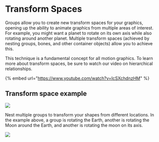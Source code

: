 # Transform Spaces

Groups allow you to create new transform spaces for your graphics, opening up the ability to animate graphics from multiple areas of interest. For example, you might want a planet to rotate on its own axis while also rotating around another planet. Multiple transform spaces \(achieved by nesting groups, bones, and other container objects\) allow you to achieve this.

This technique is a fundamental concept for all motion graphics. To learn more about transform spaces, be sure to watch our video on hierarchical relationships.

{% embed url="https://www.youtube.com/watch?v=IcSXchdnzHM" %}

## Transform space example

![](https://public.rive.app/help/group_1.gif)

Nest multiple groups to transform your shapes from different locations. In the example above, a group is rotating the Earth, another is rotating the Moon around the Earth, and another is rotating the moon on its axis. 

![](https://public.rive.app/help/group_2.gif)

## 

